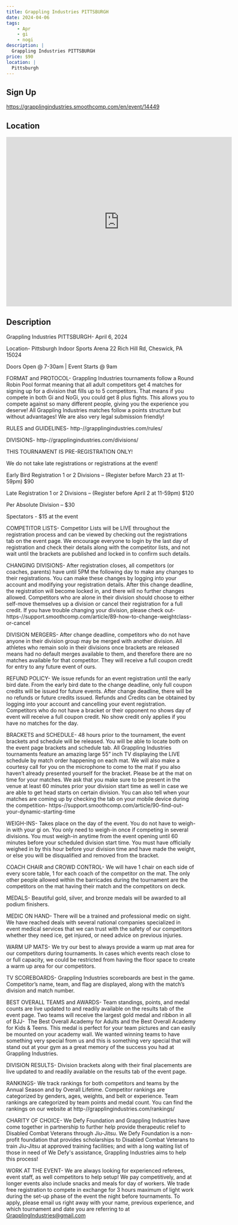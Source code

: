 ```yaml
---
title: Grappling Industries PITTSBURGH
date: 2024-04-06
tags:
    - Apr
    - gi 
    - nogi 
description: |
  Grappling Industries PITTSBURGH
price: $90
location: |
  Pittsburgh
---
```

## Sign Up
https://grapplingindustries.smoothcomp.com/en/event/14449

## Location
<iframe src="https://www.google.com/maps/embed?pb=!1m18!1m12!1m3!1d12345.6789!2d-79.8383366!3d40.5553146!2m3!1f0!2f0!3f0!3m2!1i1024!2i768!4f13.1!3m3!1m2!1s0x0%3A0x0!2z40.5553146!5e0!3m2!1sen!2sus!4v1234567890" width="600" height="450" style="border:0;" allowfullscreen="" loading="lazy"></iframe>

## Description
Grappling Industries PITTSBURGH- April 6, 2024


Location- Pittsburgh Indoor Sports Arena 22 Rich Hill Rd, Cheswick, PA 15024


Doors Open @ 7-30am | Event Starts @ 9am


FORMAT and PROTOCOL- Grappling Industries tournaments follow a Round Robin Pool format meaning that all adult competitors get 4 matches for signing up for a division that fills up to 5 competitors. That means if you compete in both Gi and NoGi, you could get 8 plus fights. This allows you to compete against so many different people, giving you the experience you deserve! All Grappling Industries matches follow a points structure but without advantages! We are also very legal submission friendly!


RULES and GUIDELINES- http-//grapplingindustries.com/rules/


DIVISIONS- http-//grapplingindustries.com/divisions/


THIS TOURNAMENT IS PRE-REGISTRATION ONLY!


We do not take late registrations or registrations at the event!


Early Bird Registration 1 or 2 Divisions – (Register before March 23 at 11-59pm) $90


Late Registration 1 or 2 Divisions – (Register before April 2 at 11-59pm) $120


Per Absolute Division – $30


Spectators - $15 at the event


COMPETITOR LISTS- Competitor Lists will be LIVE throughout the registration process and can be viewed by checking out the registrations tab on the event page. We encourage everyone to login by the last day of registration and check their details along with the competitor lists, and not wait until the brackets are published and locked in to confirm such details.


CHANGING DIVISIONS- After registration closes, all competitors (or coaches, parents) have until 5PM the following day to make any changes to their registrations. You can make these changes by logging into your account and modifying your registration details. After this change deadline, the registration will become locked in, and there will no further changes allowed. Competitors who are alone in their division should choose to either self-move themselves up a division or cancel their registration for a full credit. If you have trouble changing your division, please check out- https-//support.smoothcomp.com/article/89-how-to-change-weightclass-or-cancel


DIVISION MERGERS- After change deadline, competitors who do not have anyone in their division group may be merged with another division. All athletes who remain solo in their divisions once brackets are released means had no default merges available to them, and therefore there are no matches available for that competitor. They will receive a full coupon credit for entry to any future event of ours.


REFUND POLICY- We issue refunds for an event registration until the early bird date. From the early bird date to the change deadline, only full coupon credits will be issued for future events. After change deadline, there will be no refunds or future credits issued. Refunds and Credits can be obtained by logging into your account and cancelling your event registration. Competitors who do not have a bracket or their opponent no shows day of event will receive a full coupon credit. No show credit only applies if you have no matches for the day.


BRACKETS and SCHEDULE- 48 hours prior to the tournament, the event brackets and schedule will be released. You will be able to locate both on the event page brackets and schedule tab. All Grappling Industries tournaments feature an amazing large 55” inch TV displaying the LIVE schedule by match order happening on each mat. We will also make a courtesy call for you on the microphone to come to the mat if you also haven’t already presented yourself for the bracket. Please be at the mat on time for your matches. We ask that you make sure to be present in the venue at least 60 minutes prior your division start time as well in case we are able to get head starts on certain division. You can also tell when your matches are coming up by checking the tab on your mobile device during the competition- https-//support.smoothcomp.com/article/90-find-out-your-dynamic-starting-time


WEIGH-INS- Takes place on the day of the event. You do not have to weigh-in with your gi on. You only need to weigh-in once if competing in several divisions. You must weigh-in anytime from the event opening until 60 minutes before your scheduled division start time. You must have officially weighed in by this hour before your division time and have made the weight, or else you will be disqualified and removed from the bracket.


COACH CHAIR and CROWD CONTROL- We will have 1 chair on each side of every score table, 1 for each coach of the competitor on the mat. The only other people allowed within the barricades during the tournament are the competitors on the mat having their match and the competitors on deck.


MEDALS- Beautiful gold, silver, and bronze medals will be awarded to all podium finishers. 


MEDIC ON HAND- There will be a trained and professional medic on sight. We have reached deals with several national companies specialized in event medical services that we can trust with the safety of our competitors whether they need ice, get injured, or need advice on previous injuries.


WARM UP MATS- We try our best to always provide a warm up mat area for our competitors during tournaments. In cases which events reach close to or full capacity, we could be restricted from having the floor space to create a warm up area for our competitors.


TV SCOREBOARDS- Grappling Industries scoreboards are best in the game. Competitor’s name, team, and flag are displayed, along with the match’s division and match number.


BEST OVERALL TEAMS and AWARDS- Team standings, points, and
medal counts are live updated to and readily available on the results tab of
the event page. Two teams will receive the largest gold medal and ribbon in all of BJJ-  The Best Overall Academy for
Adults and the Best Overall Academy for Kids & Teens. This medal is perfect
for your team pictures and can easily be mounted on your academy wall. We
wanted winning teams to have something very special from us and this is
something very special that will stand out at your gym as a great memory of the
success you had at Grappling Industries.


DIVISION RESULTS- Division brackets along with their final placements are live updated to and readily available on the results tab of the event page.


RANKINGS- We track rankings for both competitors and teams by the Annual Season and by Overall Lifetime. Competitor rankings are categorized by genders, ages, weights, and belt or experience. Team rankings are categorized by team points and medal count. You can find the rankings on our website at http-//grapplingindustries.com/rankings/


CHARITY OF CHOICE- We Defy Foundation and Grappling Industries have come together in partnership to further help provide therapeutic relief to Disabled Combat Veterans through Jiu-Jitsu. We Defy Foundation is a non-profit foundation that provides scholarships to Disabled Combat Veterans to train Jiu-Jitsu at approved training facilities; and with a long waiting list of those in need of We Defy's assistance, Grappling Industries aims to help this process!


WORK AT THE EVENT- We are always looking for experienced referees, event staff, as well competitors to help setup! We pay competitively, and at longer events also include snacks and meals for day of workers. We trade free registration to compete in exchange for 3 hours maximum of light work during the set-up phase of the event the night before tournaments. To apply, please email us right away with your name, previous experience, and which tournament and date you are referring to at GrapplingIndustries@gmail.com